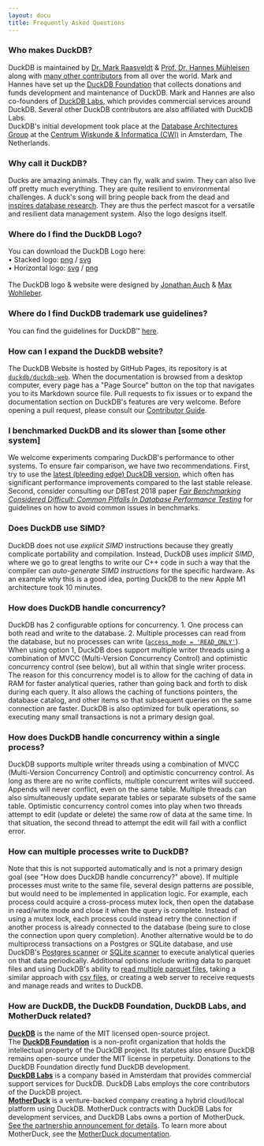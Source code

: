```yaml
---
layout: docu
title: Frequently Asked Questions
---
```



### Who makes DuckDB?
DuckDB is maintained by [Dr. Mark Raasveldt](https://mytherin.github.io) & [Prof. Dr. Hannes Mühleisen](https://hannes.muehleisen.org) along with [many other contributors](https://github.com/duckdb/duckdb/graphs/contributors) from all over the world. Mark and Hannes have set up the [DuckDB Foundation](https://duckdb.org/foundation/) that collects donations and funds development and maintenance of DuckDB. Mark and Hannes are also co-founders of [DuckDB Labs](https://www.duckdblabs.com), which provides commercial services around DuckDB. Several other DuckDB contributors are also affiliated with DuckDB Labs.  
DuckDB's initial development took place at the [Database Architectures Group](https://www.cwi.nl/research/groups/database-architectures) at the [Centrum Wiskunde & Informatica (CWI)](https://www.cwi.nl) in Amsterdam, The Netherlands. 

### Why call it DuckDB?
Ducks are amazing animals. They can fly, walk and swim. They can also live off pretty much everything. They are quite resilient to environmental challenges. A duck's song will bring people back from the dead and [inspires database research](/images/wilbur.jpg). They are thus the perfect mascot for a versatile and resilient data management system. Also the logo designs itself.

### Where do I find the DuckDB Logo?
You can download the DuckDB Logo here: <br/> • Stacked logo: [png](/images/logo-dl/DuckDB_Logo-stacked.png) / [svg](/images/logo-dl/DuckDB_Logo-stacked.svg) <br/>  • Horizontal logo: [svg](/images/logo-dl/DuckDB-Logo-horizontal.svg) / [png](/images/logo-dl/DuckDB-Logo-horizontal.png) <br/><br/>The DuckDB logo & website were designed by [Jonathan Auch](http://jonathan-auch.de) & [Max Wohlleber](https://maxwohlleber.de).

### Where do I find DuckDB trademark use guidelines?
You can find the guidelines for DuckDB™ [here](/trademark_guidelines).

### How can I expand the DuckDB website?
The DuckDB Website is hosted by GitHub Pages, its repository is at [`duckdb/duckdb-web`](https://github.com/duckdb/duckdb-web).
When the documentation is browsed from a desktop computer, every page has a "Page Source" button on the top that navigates you to its Markdown source file.
Pull requests to fix issues or to expand the documentation section on DuckDB's features are very welcome.
Before opening a pull request, please consult our [Contributor Guide](https://github.com/duckdb/duckdb/blob/main/CONTRIBUTING.md).

### I benchmarked DuckDB and its slower than \[some other system\]
We welcome experiments comparing DuckDB's performance to other systems.
To ensure fair comparison, we have two recommendations.
First, try to use the [latest (bleeding edge) DuckDB version](https://duckdb.org/docs/installation/), which often has significant performance improvements compared to the last stable release.
Second, consider consulting our DBTest 2018 paper [_Fair Benchmarking Considered Difficult: Common Pitfalls In Database Performance Testing_](https://hannes.muehleisen.org/publications/DBTEST2018-performance-testing.pdf) for guidelines on how to avoid common issues in benchmarks.

### Does DuckDB use SIMD?
DuckDB does not use *explicit SIMD* instructions because they greatly complicate portability and compilation. Instead, DuckDB uses *implicit SIMD*, where we go to great lengths to write our C++ code in such a way that the compiler can *auto-generate SIMD instructions* for the specific hardware. As an example why this is a good idea, porting DuckDB to the new Apple M1 architecture took 10 minutes.

### How does DuckDB handle concurrency?
DuckDB has 2 configurable options for concurrency. 1. One process can both read and write to the database. 2. Multiple processes can read from the database, but no processes can write ([`access_mode = 'READ_ONLY'`](/docs/sql/configuration#configuration-reference)). When using option 1, DuckDB does support multiple writer threads using a combination of MVCC (Multi-Version Concurrency Control) and optimistic concurrency control (see below), but all within that single writer process. The reason for this concurrency model is to allow for the caching of data in RAM for faster analytical queries, rather than going back and forth to disk during each query. It also allows the caching of functions pointers, the database catalog, and other items so that subsequent queries on the same connection are faster. DuckDB is also optimized for bulk operations, so executing many small transactions is not a primary design goal. 

### How does DuckDB handle concurrency within a single process?
DuckDB supports multiple writer threads using a combination of MVCC (Multi-Version Concurrency Control) and optimistic concurrency control. As long as there are no write conflicts, multiple concurrent writes will succeed. Appends will never conflict, even on the same table. Multiple threads can also simultaneously update separate tables or separate subsets of the same table. Optimistic concurrency control comes into play when two threads attempt to edit (update or delete) the same row of data at the same time. In that situation, the second thread to attempt the edit will fail with a conflict error. 

### How can multiple processes write to DuckDB?
Note that this is not supported automatically and is not a primary design goal (see "How does DuckDB handle concurrency?" above). If multiple processes must write to the same file, several design patterns are possible, but would need to be implemented in application logic. For example, each process could acquire a cross-process mutex lock, then open the database in read/write mode and close it when the query is complete. Instead of using a mutex lock, each process could instead retry the connection if another process is already connected to the database (being sure to close the connection upon query completion). Another alternative would be to do multiprocess transactions on a Postgres or SQLite database, and use DuckDB's [Postgres scanner](/docs/extensions/postgres_scanner) or [SQLite scanner](/docs/extensions/sqlite_scanner) to execute analytical queries on that data periodically. Additional options include writing data to parquet files and using DuckDB's ability to [read multiple parquet files](/docs/data/parquet), taking a similar approach with [csv files](/docs/data/csv), or creating a web server to receive requests and manage reads and writes to DuckDB. 

### How are DuckDB, the DuckDB Foundation, DuckDB Labs, and MotherDuck related?

[**DuckDB**](https://duckdb.org/) is the name of the MIT licensed open-source project.\
The [**DuckDB Foundation**](/foundation/) is a non-profit organization that holds the intellectual property of the DuckDB project.
Its statutes also ensure DuckDB remains open-source under the MIT license in perpetuity.
Donations to the DuckDB Foundation directly fund DuckDB development.\
[**DuckDB Labs**](https://duckdblabs.com/) is a company based in Amsterdam that provides commercial support services for DuckDB.
DuckDB Labs employs the core contributors of the DuckDB project.\
[**MotherDuck**](https://motherduck.com/) is a venture-backed company creating a hybrid cloud/local platform using DuckDB.
MotherDuck contracts with DuckDB Labs for development services, and DuckDB Labs owns a portion of MotherDuck.
[See the partnership announcement for details](https://duckdblabs.com/news/2022/11/15/motherduck-partnership.html).
To learn more about MotherDuck, see the [MotherDuck documentation](https://motherduck.com/docs).
